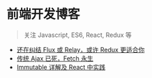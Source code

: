 前端开发博客
============

> 关注 Javascript, ES6, React, Redux 等

* [还在纠结 Flux 或 Relay，或许 Redux 更适合你](https://github.com/camsong/blog/issues/1)
* [传统 Ajax 已死，Fetch 永生](https://github.com/camsong/blog/issues/2)
* [Immutable 详解及 React 中实践](https://github.com/camsong/blog/issues/3)
